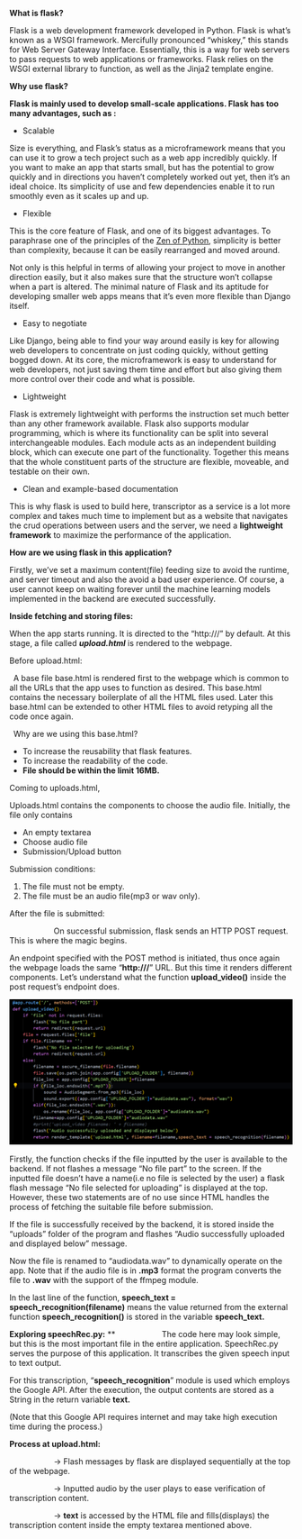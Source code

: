 ﻿**What is flask?**

Flask is a web development framework developed in Python. Flask is what’s known as a WSGI framework. Mercifully pronounced “whiskey,” this stands for ​​Web Server Gateway Interface. Essentially, this is a way for web servers to pass requests to web applications or frameworks. Flask relies on the WSGI external library to function, as well as the Jinja2 template engine.

**Why use flask?**

**Flask is mainly used to develop small-scale applications. Flask has too many advantages, such as :**

- Scalable

Size is everything, and Flask’s status as a microframework means that you can use it to grow a tech project such as a web app incredibly quickly. If you want to make an app that starts small, but has the potential to grow quickly and in directions you haven’t completely worked out yet, then it’s an ideal choice. Its simplicity of use and few dependencies enable it to run smoothly even as it scales up and up.

- Flexible

This is the core feature of Flask, and one of its biggest advantages. To paraphrase one of the principles of the [Zen of Python](https://www.python.org/dev/peps/pep-0020/#the-zen-of-python), simplicity is better than complexity, because it can be easily rearranged and moved around.

Not only is this helpful in terms of allowing your project to move in another direction easily, but it also makes sure that the structure won’t collapse when a part is altered. The minimal nature of Flask and its aptitude for developing smaller web apps means that it’s even more flexible than Django itself.

- Easy to negotiate

Like Django, being able to find your way around easily is key for allowing web developers to concentrate on just coding quickly, without getting bogged down. At its core, the microframework is easy to understand for web developers, not just saving them time and effort but also giving them more control over their code and what is possible.

- Lightweight

Flask is extremely lightweight with performs the instruction set much better than any other framework available. Flask also supports modular programming, which is where its functionality can be split into several interchangeable modules. Each module acts as an independent building block, which can execute one part of the functionality. Together this means that the whole constituent parts of the structure are flexible, moveable, and testable on their own.

- Clean and example-based documentation

This is why flask is used to build here, transcriptor as a service is a lot more complex and takes much time to implement but as a website that navigates the crud operations between users and the server, we need a **lightweight framework** to maximize the performance of the application.

**How are we using flask in this application?**

Firstly, we’ve set a maximum content(file) feeding size to avoid the runtime, and server timeout and also the avoid a bad user experience. Of course, a user cannot keep on waiting forever until the machine learning models implemented in the backend are executed successfully.

**Inside fetching and storing files:**

When the app starts running. It is directed to the “http://<localhost>/” by default. At this stage, a file called ***upload.html*** is rendered to the webpage. 

Before upload.html:

` `A base file base.html is rendered first to the webpage which is common to all the URLs that the app uses to function as desired. This base.html contains the necessary boilerplate of all the HTML files used. Later this base.html can be extended to other HTML files to avoid retyping all the code once again.

` `Why are we using this base.html?

- To increase the reusability that flask features.
- To increase the readability of the code.
- **File should be within the limit 16MB.**

Coming to uploads.html,

Uploads.html contains the components to choose the audio file. Initially, the file only contains 

- An empty textarea
- Choose audio file
- Submission/Upload button

Submission conditions:

1. The file must not be empty.
1. The file must be an audio file(mp3 or wav only).

After the file is submitted:

`           `On successful submission, flask sends an HTTP POST request. This is where the magic begins.

An endpoint specified with the POST method is initiated, thus once again the webpage loads the same “**http://<localhost>/**” URL. But this time it renders different components. Let’s understand what the function **upload\_video()** inside the post request’s endpoint does.

![](upload_video_png.png)

Firstly, the function checks if the file inputted by the user is available to the backend. If not flashes a message “No file part” to the screen. If the inputted file doesn’t have a name(i.e no file is selected by the user) a flask flash message “No file selected for uploading” is displayed at the top. However, these two statements are of no use since HTML handles the process of fetching the suitable file before submission.

If the file is successfully received by the backend, it is stored inside the “uploads” folder of the program and flashes “Audio successfully uploaded and displayed below” message. 

Now the file is renamed to “audiodata.wav” to dynamically operate on the app. Note that if the audio file is in **.mp3** format the program converts the file to **.wav** with the support of the ffmpeg module. 

In the last line of the function, **speech\_text = speech\_recognition(filename)** means the value returned from the external function **speech\_recognition()** is stored in the variable **speech\_text.**

**Exploring speechRec.py:**
**
`           `The code here may look simple, but this is the most important file in the entire application. SpeechRec.py serves the purpose of this application. It transcribes the given speech input to text output.

For this transcription, “**speech\_recognition**” module is used which employs the Google API. After the execution, the output contents are stored as a String in the return variable **text.**

(Note that this Google API requires internet and may take high execution time during the process.)

**Process at upload.html:**

`           `-> Flash messages by flask are displayed sequentially at the top of the webpage.

`           `-> Inputted audio by the user plays to ease verification of transcription content.

`           `-> **text** is accessed by the HTML file and fills(displays) the transcription content inside the empty textarea mentioned above.

